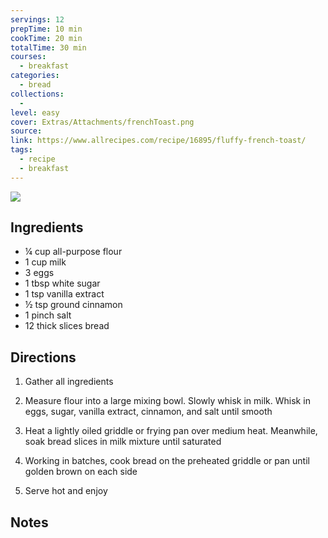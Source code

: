 ```yaml
---
servings: 12
prepTime: 10 min
cookTime: 20 min
totalTime: 30 min
courses:
  - breakfast
categories:
  - bread
collections:
  -
level: easy
cover: Extras/Attachments/frenchToast.png
source:
link: https://www.allrecipes.com/recipe/16895/fluffy-french-toast/
tags:
  - recipe
  - breakfast
---
```


![](Extras/Attachments/frenchToast.png)


## Ingredients

- ¼ cup all-purpose flour
- 1 cup milk
- 3 eggs
- 1 tbsp white sugar
- 1 tsp vanilla extract
- ½ tsp ground cinnamon
- 1 pinch salt
- 12 thick slices bread


## Directions

1. Gather all ingredients

2. Measure flour into a large mixing bowl. Slowly whisk in milk. Whisk in eggs, sugar, vanilla extract, cinnamon, and salt until smooth

3. Heat a lightly oiled griddle or frying pan over medium heat. Meanwhile, soak bread slices in milk mixture until saturated

4. Working in batches, cook bread on the preheated griddle or pan until golden brown on each side

5. Serve hot and enjoy


## Notes
